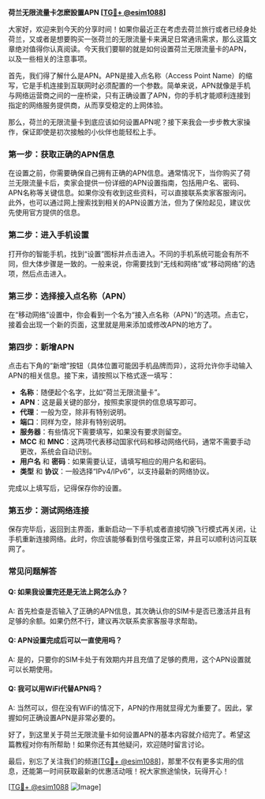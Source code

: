 **荷兰无限流量卡怎麽設置APN [[TG💪+ @esim1088](https://t.me/s/esim1088)]**

大家好，欢迎来到今天的分享时间！如果你最近正在考虑去荷兰旅行或者已经身处荷兰，又或者是想要购买一张荷兰的无限流量卡来满足日常通讯需求，那么这篇文章绝对值得你认真阅读。今天我们要聊的就是如何设置荷兰无限流量卡的APN，以及一些相关的注意事项。

首先，我们得了解什么是APN。APN是接入点名称（Access Point Name）的缩写，它是手机连接到互联网时必须配置的一个参数。简单来说，APN就像是手机与网络运营商之间的一座桥梁，只有正确设置了APN，你的手机才能顺利连接到指定的网络服务提供商，从而享受稳定的上网体验。

那么，荷兰的无限流量卡到底应该如何设置APN呢？接下来我会一步步教大家操作，保证即使是初次接触的小伙伴也能轻松上手。

### **第一步：获取正确的APN信息**
在设置之前，你需要确保自己拥有正确的APN信息。通常情况下，当你购买了荷兰无限流量卡后，卖家会提供一份详细的APN设置指南，包括用户名、密码、APN名称等关键信息。如果你没有收到这些资料，可以直接联系卖家客服询问。此外，也可以通过网上搜索找到相关的APN设置方法，但为了保险起见，建议优先使用官方提供的信息。

### **第二步：进入手机设置**
打开你的智能手机，找到“设置”图标并点击进入。不同的手机系统可能会有所不同，但大体步骤是一致的。一般来说，你需要找到“无线和网络”或“移动网络”的选项，然后点击进入。

### **第三步：选择接入点名称（APN）**
在“移动网络”设置中，你会看到一个名为“接入点名称（APN）”的选项。点击它，接着会出现一个新的页面，这里就是用来添加或修改APN的地方了。

### **第四步：新增APN**
点击右下角的“新增”按钮（具体位置可能因手机品牌而异），这将允许你手动输入APN的相关信息。接下来，请按照以下格式逐一填写：

- **名称**：随便起个名字，比如“荷兰无限流量卡”。
- **APN**：这是最关键的部分，按照卖家提供的信息填写即可。
- **代理**：一般为空，除非有特别说明。
- **端口**：同样为空，除非有特别说明。
- **服务器**：有些情况下需要填写，如果没有要求则留空。
- **MCC** 和 **MNC**：这两项代表移动国家代码和移动网络代码，通常不需要手动更改，系统会自动识别。
- **用户名** 和 **密码**：如果需要认证，请填写相应的用户名和密码。
- **类型** 和 **协议**：一般选择“IPv4/IPv6”，以支持最新的网络协议。

完成以上填写后，记得保存你的设置。

### **第五步：测试网络连接**
保存完毕后，返回到主界面，重新启动一下手机或者直接切换飞行模式再关闭，让手机重新连接网络。此时，你应该能够看到信号强度正常，并且可以顺利访问互联网了。

### **常见问题解答**
#### Q: 如果我设置完还是无法上网怎么办？
A: 首先检查是否输入了正确的APN信息，其次确认你的SIM卡是否已激活并且有足够的余额。如果仍然不行，建议再次联系卖家客服寻求帮助。

#### Q: APN设置完成后可以一直使用吗？
A: 是的，只要你的SIM卡处于有效期内并且充值了足够的费用，这个APN设置就可以长期使用。

#### Q: 我可以用WiFi代替APN吗？
A: 当然可以，但在没有WiFi的情况下，APN的作用就显得尤为重要了。因此，掌握如何正确设置APN是非常必要的。

好了，到这里关于荷兰无限流量卡如何设置APN的基本内容就介绍完了。希望这篇教程对你有所帮助！如果你还有其他疑问，欢迎随时留言讨论。

最后，别忘了关注我们的频道[[TG💪+ @esim1088](https://t.me/s/esim1088)]，那里不仅有更多实用的信息，还能第一时间获取最新的优惠活动哦！祝大家旅途愉快，玩得开心！

[[TG💪+ @esim1088](https://t.me/s/esim1088) ![Image](https://i.postimg.cc/4NQfJmqS/Snipaste-2025-05-13-00-14-12.png)]